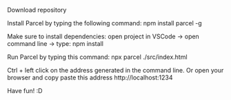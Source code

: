 

Download repository

Install Parcel by typing the following command: npm install parcel -g

Make sure to install dependencies: open project in VSCode -> open command line -> type: npm install

Run Parcel by typing this command: npx parcel ./src/index.html

Ctrl + left click on the address generated in the command line. Or open your browser and copy paste this address http://localhost:1234

Have fun! :D
